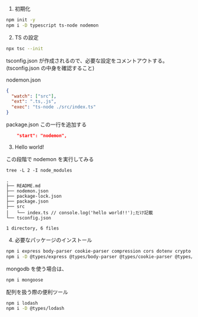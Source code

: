 1. 初期化

```bash
npm init -y
npm i -D typescript ts-node nodemon
```

2. TS の設定

```bash
npx tsc --init
```

tsconfig.json が作成されるので、必要な設定をコメントアウトする。
(tsconfig.json の中身を確認すること)

nodemon.json

```json
{
  "watch": ["src"],
  "ext": ".ts,.js",
  "exec": "ts-node ./src/index.ts"
}
```

package.json
この一行を追加する

```json
    "start": "nodemon",
```

3. Hello world!

この段階で nodemon を実行してみる

`tree -L 2 -I node_modules`

```
.
├── README.md
├── nodemon.json
├── package-lock.json
├── package.json
├── src
│   └── index.ts // console.log('hello world!!');だけ記載
└── tsconfig.json

1 directory, 6 files

```

4. 必要なパッケージのインストール

```bash
npm i express body-parser cookie-parser compression cors dotenv crypto
npm i -D @types/express @types/body-parser @types/cookie-parser @types/compression @types/cors @types/lodash
```

mongodb を使う場合は、

```bash
npm i mongoose
```

配列を扱う際の便利ツール

```bash
npm i lodash
npm i -D @types/lodash
```
